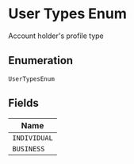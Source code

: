 
# User Types Enum

Account holder's profile type

## Enumeration

`UserTypesEnum`

## Fields

| Name |
|  --- |
| `INDIVIDUAL` |
| `BUSINESS` |

